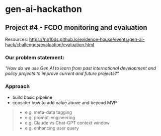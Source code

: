 # gen-ai-hackathon

## Project #4 - FCDO monitoring and evaluation
Resources: https://no10ds.github.io/evidence-house/events/gen-ai-hack/challenges/evaluation/evaluation.html

### Our problem statement:
*"How do we use Gen AI to learn from past international development and policy projects to improve current and future projects?"*

### Approach
* build basic pipeline
* consider how to add value above and beyond MVP
> * e.g. meta-data tagging
> * e.g. prompt-engineering
> * e.g. Claude vs Chat-GPT context window
> * e.g. enhancing user query
